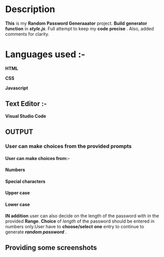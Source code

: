 # Description
**This** is my **Random Password Generaaator** project.
**Build** **generator function** in  **_style.js_**.
Full attempt to keep my **code** **precise**  .
Also, added comments for clarity.

# **Languages used** :-
**HTML**

**CSS**

**Javascript**
## **Text Editor** :-

**Visual Studio Code**


## **OUTPUT**
### User can make choices from the provided **prompts**
#### User can make choices from:-
#### **Numbers**

#### **Special characters**

#### **Upper case**

#### **Lower case**
**IN addition** user can also decide on the length of the password with in the provided **Range**. **Choice** of _length_ of the password should be entered in numbers only.User have to **choose/select** **one** entry to continue to generate **_random password_** .

## Providing some screenshots


